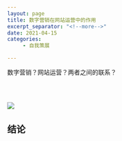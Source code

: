 ```yaml
---
layout: page
title: 数字营销在网站运营中的作用
excerpt_separator: "<!--more-->"
date: 2021-04-15
categories:
     - 自我策展

---
```

数字营销？网站运营？两者之间的联系？
<!--more-->
&nbsp;
## 


![](https://gitee.com/EdisonQXF/Xiaofeng/raw/gh-pages/assets/images/)



## 结论
